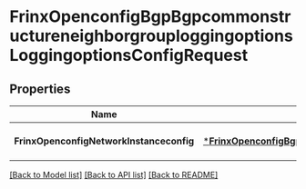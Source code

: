 # FrinxOpenconfigBgpBgpcommonstructureneighborgrouploggingoptionsLoggingoptionsConfigRequest

## Properties
Name | Type | Description | Notes
------------ | ------------- | ------------- | -------------
**FrinxOpenconfigNetworkInstanceconfig** | [***FrinxOpenconfigBgpBgpcommonstructureneighborgrouploggingoptionsLoggingoptionsConfig**](frinx.openconfig.bgp.bgpcommonstructureneighborgrouploggingoptions.loggingoptions.Config.md) |  | [optional] [default to null]

[[Back to Model list]](../README.md#documentation-for-models) [[Back to API list]](../README.md#documentation-for-api-endpoints) [[Back to README]](../README.md)


